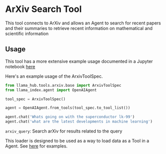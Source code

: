 # ArXiv Search Tool

This tool connects to ArXiv and allows an Agent to search for recent papers and their summaries to retrieve recent information on mathematical and scientific information

## Usage

This tool has a more extensive example usage documented in a Jupyter notebook [here](https://github.com/emptycrown/llama-hub/tree/main/llama_hub/tools/notebooks/arxiv.ipynb)

Here's an example usage of the ArxivToolSpec.

```python
from llama_hub.tools.arxiv.base import ArxivToolSpec
from llama_index.agent import OpenAIAgent

tool_spec = ArxivToolSpec()

agent = OpenAIAgent.from_tools(tool_spec.to_tool_list())

agent.chat('Whats going on with the superconductor lk-99')
agent.chat('what are the latest developments in machine learning')
```

`arxiv_query`: Search arXiv for results related to the query

This loader is designed to be used as a way to load data as a Tool in a Agent. See [here](https://github.com/emptycrown/llama-hub/tree/main) for examples.


